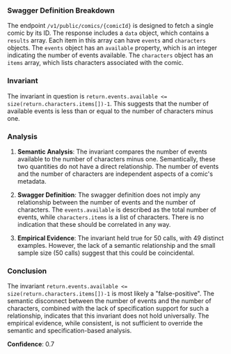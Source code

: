 ### Swagger Definition Breakdown
The endpoint `/v1/public/comics/{comicId}` is designed to fetch a single comic by its ID. The response includes a `data` object, which contains a `results` array. Each item in this array can have `events` and `characters` objects. The `events` object has an `available` property, which is an integer indicating the number of events available. The `characters` object has an `items` array, which lists characters associated with the comic.

### Invariant
The invariant in question is `return.events.available <= size(return.characters.items[])-1`. This suggests that the number of available events is less than or equal to the number of characters minus one.

### Analysis
1. **Semantic Analysis**: The invariant compares the number of events available to the number of characters minus one. Semantically, these two quantities do not have a direct relationship. The number of events and the number of characters are independent aspects of a comic's metadata.

2. **Swagger Definition**: The swagger definition does not imply any relationship between the number of events and the number of characters. The `events.available` is described as the total number of events, while `characters.items` is a list of characters. There is no indication that these should be correlated in any way.

3. **Empirical Evidence**: The invariant held true for 50 calls, with 49 distinct examples. However, the lack of a semantic relationship and the small sample size (50 calls) suggest that this could be coincidental.

### Conclusion
The invariant `return.events.available <= size(return.characters.items[])-1` is most likely a "false-positive". The semantic disconnect between the number of events and the number of characters, combined with the lack of specification support for such a relationship, indicates that this invariant does not hold universally. The empirical evidence, while consistent, is not sufficient to override the semantic and specification-based analysis.

**Confidence**: 0.7
